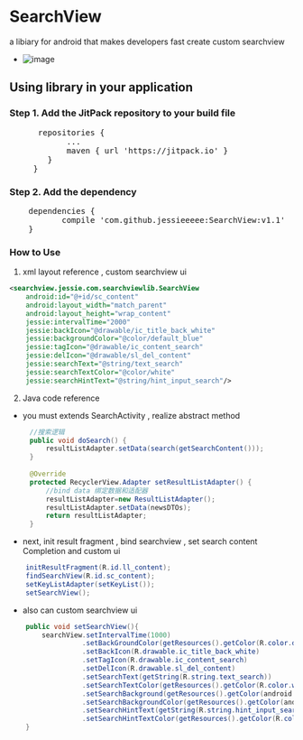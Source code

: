 # SearchView 
a libiary for android that makes developers fast create custom searchview 
- ![image](http://oqujmbgen.bkt.clouddn.com/blog3.gif)
## Using library in your application
### Step 1. Add the JitPack repository to your build file
<pre>
 	  repositories {
 			...
 			maven { url 'https://jitpack.io' }
 		}
 	 }
</pre>
### Step 2. Add the dependency
<pre>
	dependencies {
	       compile 'com.github.jessieeeee:SearchView:v1.1'
	}
</pre>
### How to Use
1. xml layout reference , custom searchview ui
```xml
<searchview.jessie.com.searchviewlib.SearchView
    android:id="@+id/sc_content"
    android:layout_width="match_parent"
    android:layout_height="wrap_content"
    jessie:intervalTime="2000"
    jessie:backIcon="@drawable/ic_title_back_white"
    jessie:backgroundColor="@color/default_blue"
    jessie:tagIcon="@drawable/ic_content_search"
    jessie:delIcon="@drawable/sl_del_content"
    jessie:searchText="@string/text_search"
    jessie:searchTextColor="@color/white"
    jessie:searchHintText="@string/hint_input_search"/>
```
2. Java code reference
 - you must extends SearchActivity , realize abstract method
```java
     //搜索逻辑
     public void doSearch() {
         resultListAdapter.setData(search(getSearchContent()));
     }
     
     @Override
     protected RecyclerView.Adapter setResultListAdapter() {
         //bind data 绑定数据和适配器
         resultListAdapter=new ResultListAdapter();
         resultListAdapter.setData(newsDTOs);
         return resultListAdapter;
     }
```
 - next, init result fragment , bind searchview , set search content Completion and custom ui
```java
    initResultFragment(R.id.ll_content);
    findSearchView(R.id.sc_content);
    setKeyListAdapter(setKeyList());
    setSearchView();
```      
 - also can custom searchview ui
```java 
    public void setSearchView(){
        searchView.setIntervalTime(1000)
                  .setBackGroundColor(getResources().getColor(R.color.default_blue))
                  .setBackIcon(R.drawable.ic_title_back_white)
                  .setTagIcon(R.drawable.ic_content_search)
                  .setDelIcon(R.drawable.sl_del_content)
                  .setSearchText(getString(R.string.text_search))
                  .setSearchTextColor(getResources().getColor(R.color.white))
                  .setSearchBackground(getResources().getColor(android.R.color.transparent))
                  .setSearchBackgroundColor(getResources().getColor(android.R.color.transparent))
                  .setSearchHintText(getString(R.string.hint_input_search))
                  .setSearchHintTextColor(getResources().getColor(R.color.default_line));
    }
```

         


